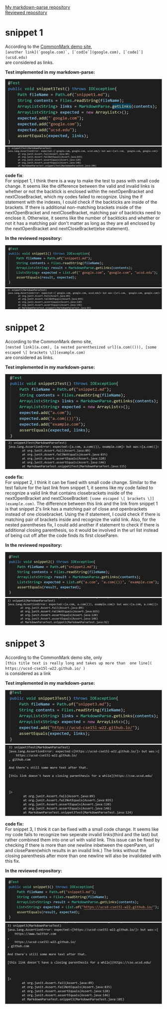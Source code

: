 [My markdown-parse repository](https://github.com/eunkjm/CSE15L-RoseateSpoonbill)
<br />[Reviewed repository](https://github.com/Shree-G/markdown-parse)

# snippet 1
According to the [CommonMark demo site](https://spec.commonmark.org/dingus/), 
<br />``[another link](`google.com)`, [`cod[e`](google.com), [`code]`](ucsd.edu)``
<br />are considered as links.

**Test implemented in my markdown-parse:**

![image](snippet1.jpg)
![image](failedsnippet1.jpg)

**code fix**:
<br />For snippet 1, I think there is a way to make the test to pass with small code change. It seems like the difference between the valid and invalid links is whether or not the backtick is enclosed within the nextOpenBracket and nextCloseBracket, which my codes failed to recognize. Using the if statement with the indexes, I could check if the backticks are inside of the brackets. If there is additional non-matching brackets inside of the nextOpenBracket and nextCloseBracket, matching pair of backticks need to enclose it. Otherwise, it seems like the number of backticks and whether or not it has a matching pair don't matter as long as they are all enclosed by the nextOpenBracket and nextCloseBracket(else statement).

**In the reviewed repository:**

![image](snippet1.1.jpg)
![image](snippet1failure.jpg)

# snippet 2
According to the CommonMark demo site,
<br />`[nested link](a.com), [a nested parenthesized url](a.com(())), [some escaped \[ brackets \]](example.com)`
<br />are considered as links.

**Test implemented in my markdown-parse:**

![image](snippet2.jpg)
![image](failedsnippet2.jpg)

**code fix:**
<br />For snippet 2, I think it can be fixed with small code change. Similar to the test failure for the last link from snippet 1, it seems like my code failed to recognize a valid link that contains closebrackets inside of the nextOpenBracket and nextCloseBracket: `[some escaped \[ brackets \]](example.com)`. The difference between this link and the link from snippet 1 is that snippet 2's link has a matching pair of close and openbrackets instead of one closebracket. Using the if statement, I could check if there is matching pair of brackets inside and recognize the valid link.
Also, for the nested parentheses fix, I could add another if statement to check if there is additional closing parenthesis, so it would be involved in the url list instead of being cut off after the code finds its first closeParen.

**In the reviewed repository:**

![image](snippet2.1.jpg)
![image](snippet2failure.jpg)

# snippet 3
According to the CommonMark demo site, only
<br />`[this title text is really long and takes up more than 
one line](
    https://ucsd-cse15l-w22.github.io/
)`
<br />is considered as a link

**Test implemented in my markdown-parse:**

![image](snippet3.jpg)
![image](failedsnippet3.jpg)

**code fix:**
<br />For snippet 3, I think it can be fixed with a small code change. It seems like my code fails to recognize two seperate invalid links(third and the last) but rather combined them into one url with valid link. This issue can be fixed by checking if there is more than one newline inbetween the openParen, url and closeParen(which results in an invalid link.) The links without the closing parenthesis after more than one newline will also be invalidated with this fix.

**In the reviewed repository:**

![image](snippet3.1.jpg)
![image](snippet3failure.jpg)


